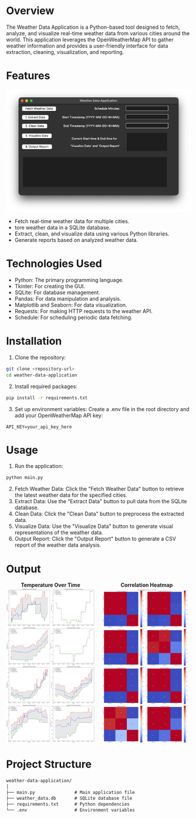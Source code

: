 # Overview
The Weather Data Application is a Python-based tool designed to fetch, analyze, and visualize real-time weather data from various cities around the world. This application leverages the OpenWeatherMap API to gather weather information and provides a user-friendly interface for data extraction, cleaning, visualization, and reporting.
# Features
<img src="png_folder/Interface.png" />

- Fetch real-time weather data for multiple cities.
- tore weather data in a SQLite database.
- Extract, clean, and visualize data using various Python libraries.
- Generate reports based on analyzed weather data.
# Technologies Used
- Python: The primary programming language.
- Tkinter: For creating the GUI.
- SQLite: For database management.
- Pandas: For data manipulation and analysis.
- Matplotlib and Seaborn: For data visualization.
- Requests: For making HTTP requests to the weather API.
- Schedule: For scheduling periodic data fetching.

# Installation
1. Clone the repository:
```bash
git clone <repository-url>
cd weather-data-application
```
2. Install required packages:
```bash
pip install -r requirements.txt
```
3. Set up environment variables:
Create a .env file in the root directory and add your OpenWeatherMap API key:
```
API_KEY=your_api_key_here
```
# Usage
1. Run the application:
```bash
python main.py
```
2. Fetch Weather Data: Click the "Fetch Weather Data" button to retrieve the latest weather data for the specified cities.
3. Extract Data: Use the "Extract Data" button to pull data from the SQLite database.
4. Clean Data: Click the "Clean Data" button to preprocess the extracted data.
5. Visualize Data: Use the "Visualize Data" button to generate visual representations of the weather data.
6. Output Report: Click the "Output Report" button to generate a CSV report of the weather data analysis.

# Output
<div style="display: flex; flex-direction: column; align-items: flex-start; width: 100%;"> 
  <div style="display: flex; justify-content: space-between; width: 100%;"> 
    <span style="font-weight: bold; text-align: center; width: 48%;">Temperature Over Time</span> 
    <span style="font-weight: bold; text-align: center; width: 48%;">Correlation Heatmap</span> 
  </div> 
  <div style="display: flex; justify-content: space-between; width: 100%;"> 
    <img src="png_folder/temperature_over_time.png" alt="Temperature Over Time" style="width: 48%;"/> 
    <img src="png_folder/correlation_heatmap.png" alt="Correlation Heatmap" style="width: 48%;"/> 
  </div> 
</div>

# Project Structure
```
weather-data-application/
│
├── main.py               # Main application file
├── weather_data.db       # SQLite database file
├── requirements.txt      # Python dependencies
└── .env                  # Environment variables
```